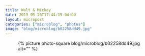 ```yaml
---
title: Walt & Mickey
date: 2019-05-26T17:44:15-04:00
layout: micropost
categories: ["microblog", "photos"]
image: "blog/microblog/b02258dd49.jpg"
---
```


<figure class="photo">
  {% picture photo-square blog/microblog/b02258dd49.jpg alt="" %}
</figure>



